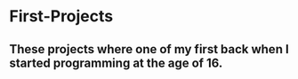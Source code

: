# First-Projects
## These projects where one of my first back when I started programming at the age of 16. 
